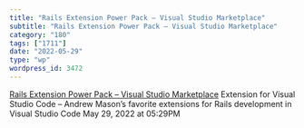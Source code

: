 ```yaml
---
title: "Rails Extension Power Pack – Visual Studio Marketplace"
subtitle: "Rails Extension Power Pack – Visual Studio Marketplace"
category: "180"
tags: ["1711"]
date: "2022-05-29"
type: "wp"
wordpress_id: 3472
---
```

[ Rails Extension Power Pack – Visual Studio Marketplace](https://marketplace.visualstudio.com/items?itemName=andrewmcodes.rails-extension-power-pack&utm_campaign=Ruby%20Radar&utm_medium=email&utm_source=Revue%20newsletter)
 Extension for Visual Studio Code – Andrew Mason’s favorite extensions for Rails development in Visual Studio Code
May 29, 2022 at 05:29PM